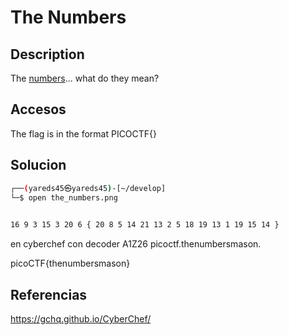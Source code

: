# The Numbers

## Description
The [numbers](https://jupiter.challenges.picoctf.org/static/f209a32253affb6f547a585649ba4fda/the_numbers.png)... what do they mean?

## Accesos
The flag is in the format PICOCTF{}


## Solucion
```bash
┌──(yareds45㉿yareds45)-[~/develop]
└─$ open the_numbers.png 
                             

16 9 3 15 3 20 6 { 20 8 5 14 21 13 2 5 18 19 13 1 19 15 14 }
```
en cyberchef con decoder A1Z26
picoctf.thenumbersmason.

picoCTF{thenumbersmason}

## Referencias
https://gchq.github.io/CyberChef/

